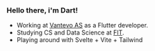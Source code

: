 ### Hello there, i'm Dart!
- Working at [Vantevo AS](https://www.vantevo.no/) as a Flutter developer.
- Studying CS and Data Science at [FIT](http://fit.univ.kiev.ua/en).
- Playing around with Svelte + Vite + Tailwind
